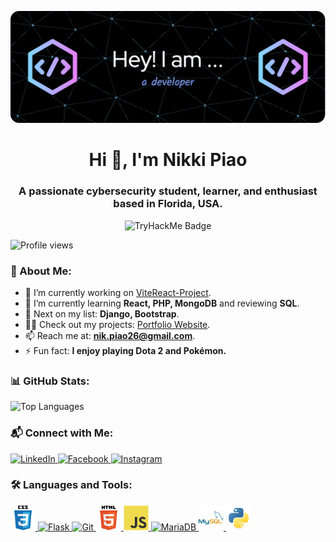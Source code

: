 ![Header](./github-header-image.png)

<h1 align="center">Hi 👋, I'm Nikki Piao</h1>
<h3 align="center">A passionate cybersecurity student, learner, and enthusiast based in Florida, USA.</h3>

<p align="center">
  <img src="https://tryhackme-badges.s3.amazonaws.com/3310876.png" alt="TryHackMe Badge" />
</p>

<p align="left"> 
  <img src="https://komarev.com/ghpvc/?username=nikpiao-dev&label=Profile%20views&color=0e75b6&style=flat" alt="Profile views" />
</p>

### 🚀 About Me:
- 🔭 I’m currently working on [ViteReact-Project](https://github.com/nikpiao-dev/ViteReact-Project).  
- 🌱 I’m currently learning **React, PHP, MongoDB** and reviewing **SQL**.  
- 🎯 Next on my list: **Django, Bootstrap**.  
- 👨‍💻 Check out my projects: [Portfolio Website](https://nikpiao-dev.github.io/web-portfolio/).  
- 📫 Reach me at: **nik.piao26@gmail.com**.  
- ⚡ Fun fact: **I enjoy playing Dota 2 and Pokémon.**  

### 📊 GitHub Stats:
<p align="left">
  <img src="https://github-readme-stats.vercel.app/api/top-langs?username=nikpiao-dev&show_icons=true&locale=en&layout=compact" alt="Top Languages" />
</p>

### 📬 Connect with Me:
<p align="left">
  <a href="https://linkedin.com/in/nikki-piao/" target="_blank">
    <img src="https://raw.githubusercontent.com/rahuldkjain/github-profile-readme-generator/master/src/images/icons/Social/linked-in-alt.svg" alt="LinkedIn" height="30" width="40" />
  </a>
  <a href="https://fb.com/nik.piao/" target="_blank">
    <img src="https://raw.githubusercontent.com/rahuldkjain/github-profile-readme-generator/master/src/images/icons/Social/facebook.svg" alt="Facebook" height="30" width="40" />
  </a>
  <a href="https://instagram.com/nikp22" target="_blank">
    <img src="https://raw.githubusercontent.com/rahuldkjain/github-profile-readme-generator/master/src/images/icons/Social/instagram.svg" alt="Instagram" height="30" width="40" />
  </a>
</p>

### 🛠️ Languages and Tools:
<p align="left">
  <a href="https://www.w3schools.com/css/" target="_blank" rel="noreferrer">
    <img src="https://raw.githubusercontent.com/devicons/devicon/master/icons/css3/css3-original-wordmark.svg" alt="CSS3" width="40" height="40"/>
  </a>
  <a href="https://flask.palletsprojects.com/" target="_blank" rel="noreferrer">
    <img src="https://www.vectorlogo.zone/logos/pocoo_flask/pocoo_flask-icon.svg" alt="Flask" width="40" height="40"/>
  </a>
  <a href="https://git-scm.com/" target="_blank" rel="noreferrer">
    <img src="https://www.vectorlogo.zone/logos/git-scm/git-scm-icon.svg" alt="Git" width="40" height="40"/>
  </a>
  <a href="https://www.w3.org/html/" target="_blank" rel="noreferrer">
    <img src="https://raw.githubusercontent.com/devicons/devicon/master/icons/html5/html5-original-wordmark.svg" alt="HTML5" width="40" height="40"/>
  </a>
  <a href="https://developer.mozilla.org/en-US/docs/Web/JavaScript" target="_blank" rel="noreferrer">
    <img src="https://raw.githubusercontent.com/devicons/devicon/master/icons/javascript/javascript-original.svg" alt="JavaScript" width="40" height="40"/>
  </a>
  <a href="https://mariadb.org/" target="_blank" rel="noreferrer">
    <img src="https://www.vectorlogo.zone/logos/mariadb/mariadb-icon.svg" alt="MariaDB" width="40" height="40"/>
  </a>
  <a href="https://www.mysql.com/" target="_blank" rel="noreferrer">
    <img src="https://raw.githubusercontent.com/devicons/devicon/master/icons/mysql/mysql-original-wordmark.svg" alt="MySQL" width="40" height="40"/>
  </a>
  <a href="https://www.python.org" target="_blank" rel="noreferrer">
    <img src="https://raw.githubusercontent.com/devicons/devicon/master/icons/python/python-original.svg" alt="Python" width="40" height="40"/>
  </a>
</p>
